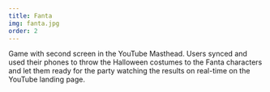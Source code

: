 ```yaml
---
title: Fanta
img: fanta.jpg
order: 2
---
```

Game with second screen in the YouTube Masthead. Users synced and used their phones to throw the Halloween costumes to the Fanta characters and let them ready for the party watching the results on real-time on the YouTube landing page.